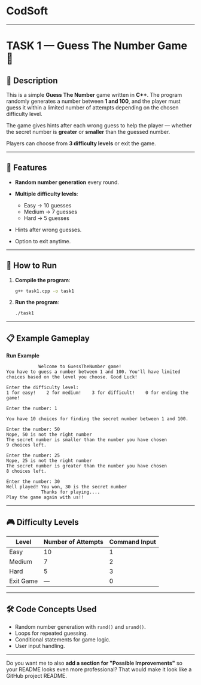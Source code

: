 # CodSoft
----------
# TASK 1 — Guess The Number Game 🎯

## 📌 Description

This is a simple **Guess The Number** game written in **C++**.
The program randomly generates a number between **1 and 100**, and the player must guess it within a limited number of attempts depending on the chosen difficulty level.

The game gives hints after each wrong guess to help the player — whether the secret number is **greater** or **smaller** than the guessed number.

Players can choose from **3 difficulty levels** or exit the game.

---

## 🚀 Features

* **Random number generation** every round.
* **Multiple difficulty levels**:

  * Easy → 10 guesses
  * Medium → 7 guesses
  * Hard → 5 guesses
* Hints after wrong guesses.
* Option to exit anytime.

---

## 📂 How to Run

1. **Compile the program**:

   ```bash
   g++ task1.cpp -o task1
   ```
2. **Run the program**:

   ```bash
   ./task1
   ```

---

## 📋 Example Gameplay

**Run Example**

```
            Welcome to GuessTheNumber game!
You have to guess a number between 1 and 100. You'll have limited choices based on the level you choose. Good Luck!

Enter the difficulty level: 
1 for easy!    2 for medium!    3 for difficult!    0 for ending the game!

Enter the number: 1

You have 10 choices for finding the secret number between 1 and 100.

Enter the number: 50
Nope, 50 is not the right number
The secret number is smaller than the number you have chosen
9 choices left.

Enter the number: 25
Nope, 25 is not the right number
The secret number is greater than the number you have chosen
8 choices left.

Enter the number: 30
Well played! You won, 30 is the secret number
             Thanks for playing....
Play the game again with us!!
```

---

## 🎮 Difficulty Levels

| Level     | Number of Attempts | Command Input |
| --------- | ------------------ | ------------- |
| Easy      | 10                 | 1             |
| Medium    | 7                  | 2             |
| Hard      | 5                  | 3             |
| Exit Game | —                  | 0             |

---

## 🛠 Code Concepts Used

* Random number generation with `rand()` and `srand()`.
* Loops for repeated guessing.
* Conditional statements for game logic.
* User input handling.

---


Do you want me to also **add a section for "Possible Improvements"** so your README looks even more professional? That would make it look like a GitHub project README.

